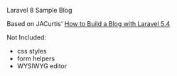 Laravel 8 Sample Blog

Based on JACurtis' [How to Build a Blog with Laravel 5.4](https://www.youtube.com/watch?v=R8B4og-BeCk&list=PLwAKR305CRO-Q90J---jXVzbOd4CDRbVx)

Not Included:
 - css styles
 - form helpers
 - WYSIWYG editor
